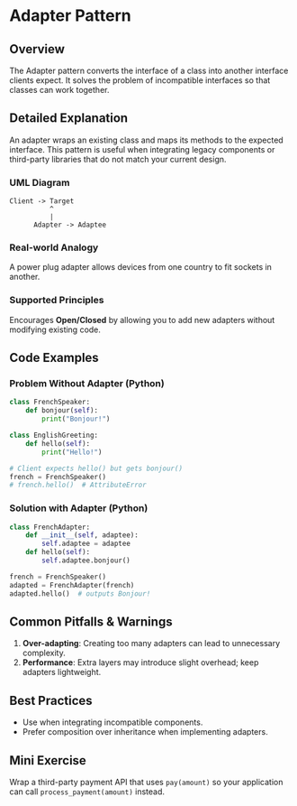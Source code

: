 # Adapter Pattern

## Overview
The Adapter pattern converts the interface of a class into another interface clients expect. It solves the problem of incompatible interfaces so that classes can work together.

## Detailed Explanation
An adapter wraps an existing class and maps its methods to the expected interface. This pattern is useful when integrating legacy components or third-party libraries that do not match your current design.

### UML Diagram
```
Client -> Target
          ^
          |
      Adapter -> Adaptee
```

### Real-world Analogy
A power plug adapter allows devices from one country to fit sockets in another.

### Supported Principles
Encourages **Open/Closed** by allowing you to add new adapters without modifying existing code.

## Code Examples

### Problem Without Adapter (Python)
```python
class FrenchSpeaker:
    def bonjour(self):
        print("Bonjour!")

class EnglishGreeting:
    def hello(self):
        print("Hello!")

# Client expects hello() but gets bonjour()
french = FrenchSpeaker()
# french.hello()  # AttributeError
```

### Solution with Adapter (Python)
```python
class FrenchAdapter:
    def __init__(self, adaptee):
        self.adaptee = adaptee
    def hello(self):
        self.adaptee.bonjour()

french = FrenchSpeaker()
adapted = FrenchAdapter(french)
adapted.hello()  # outputs Bonjour!
```

## Common Pitfalls & Warnings
1. **Over-adapting**: Creating too many adapters can lead to unnecessary complexity.
2. **Performance**: Extra layers may introduce slight overhead; keep adapters lightweight.

## Best Practices
- Use when integrating incompatible components.
- Prefer composition over inheritance when implementing adapters.

## Mini Exercise
Wrap a third-party payment API that uses `pay(amount)` so your application can call `process_payment(amount)` instead.
